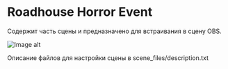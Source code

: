 # Roadhouse Horror Event

Содержит часть сцены и предназначено для встраивания в сцену OBS.

![Image alt](https://github.com/dizzert/scene_files/screenshot.png)

Описание файлов для настройки сцены в scene_files/description.txt

